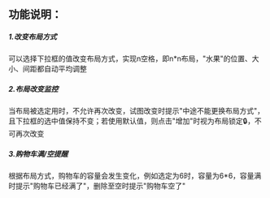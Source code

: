 ## 功能说明：
##### 1.改变布局方式
可以选择下拉框的值改变布局方式，实现n空格，即n*n布局，"水果"的位置、大小、间距都自动平均调整
##### 2.布局改变监控
当布局被选定用时，不允许再次改变，试图改变时提示"中途不能更换布局方式"，且下拉框的选中值保持不变；若使用默认值，则点击"增加"时视为布局锁定🔒，不可再次改变
##### 3.购物车满/空提醒
根据布局方式，购物车的容量会发生变化，例如选定为6时，容量为6*6，容量满时提示"购物车已经满了"，删除至空时提示"购物车空了"
